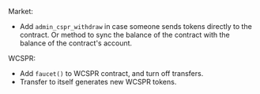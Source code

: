 Market:
- Add `admin_cspr_withdraw` in case someone sends tokens directly to the
  contract. Or method to sync the balance of the contract with the balance of
  the contract's account.

WCSPR:
- Add `faucet()` to WCSPR contract, and turn off transfers.
- Transfer to itself generates new WCSPR tokens.
